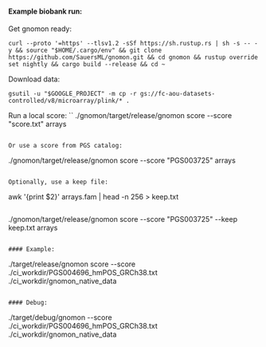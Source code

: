 #### Example biobank run:
Get gnomon ready:
```
curl --proto '=https' --tlsv1.2 -sSf https://sh.rustup.rs | sh -s -- -y && source "$HOME/.cargo/env" && git clone https://github.com/SauersML/gnomon.git && cd gnomon && rustup override set nightly && cargo build --release && cd ~
```

Download data:
```
gsutil -u "$GOOGLE_PROJECT" -m cp -r gs://fc-aou-datasets-controlled/v8/microarray/plink/* .
```

Run a local score:
``
./gnomon/target/release/gnomon score --score "score.txt" arrays
```

Or use a score from PGS catalog:
```
./gnomon/target/release/gnomon score --score "PGS003725" arrays
```

Optionally, use a keep file:
```
awk '{print $2}' arrays.fam | head -n 256 > keep.txt
```

```
./gnomon/target/release/gnomon score --score "PGS003725" --keep keep.txt arrays
```

#### Example:
```
./target/release/gnomon score --score ./ci_workdir/PGS004696_hmPOS_GRCh38.txt ./ci_workdir/gnomon_native_data
```

#### Debug:
```
./target/debug/gnomon --score ./ci_workdir/PGS004696_hmPOS_GRCh38.txt ./ci_workdir/gnomon_native_data
```
